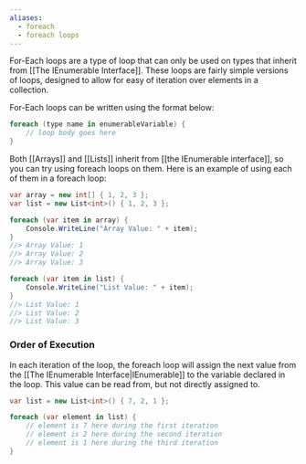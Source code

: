 ```yaml
---
aliases:
  - foreach
  - foreach loops
---
```

For-Each loops are a type of loop that can only be used on types that inherit from [[The IEnumerable Interface]]. These loops are fairly simple versions of loops, designed to allow for easy of iteration over elements in a collection.

For-Each loops can be written using the format below:

```csharp
foreach (type name in enumerableVariable) {
	// loop body goes here
}
```

Both [[Arrays]] and [[Lists]] inherit from [[the IEnumerable interface]], so you can try using foreach loops on them. Here is an example of using each of them in a foreach loop:

```csharp
var array = new int[] { 1, 2, 3 };
var list = new List<int>() { 1, 2, 3 };

foreach (var item in array) {
	Console.WriteLine("Array Value: " + item);
}
//> Array Value: 1
//> Array Value: 2
//> Array Value: 3

foreach (var item in list) {
	Console.WriteLine("List Value: " + item);
}
//> List Value: 1
//> List Value: 2
//> List Value: 3
```

### Order of Execution

In each iteration of the loop, the foreach loop will assign the next value from the [[The IEnumerable Interface|IEnumerable]] to the variable declared in the loop. This value can be read from, but not directly assigned to.

```csharp
var list = new List<int>() { 7, 2, 1 };

foreach (var element in list) {
	// element is 7 here during the first iteration
	// element is 2 here during the second iteration
	// element is 1 here during the third iteration
}
```